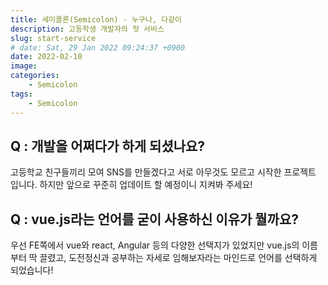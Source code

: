 ```yaml
---
title: 세미콜론(Semicolon) - 누구나, 다같이
description: 고등학생 개발자의 첫 서비스
slug: start-service
# date: Sat, 29 Jan 2022 09:24:37 +0900
date: 2022-02-10
image: 
categories:
    - Semicolon
tags:
    - Semicolon
---
```


## Q : 개발을 어쩌다가 하게 되셨나요?

고등학교 친구들끼리 모여 SNS를 만들겠다고
서로 아무것도 모르고 시작한 프로젝트 입니다.
하지만 앞으로 꾸준히 업데이트 할 예정이니 지켜봐 주세요!

## Q : vue.js라는 언어를 굳이 사용하신 이유가 뭘까요?
우선 FE쪽에서 vue와 react, Angular 등의 다양한 선택지가 있었지만
vue.js의 이름부터 딱 끌렸고, 도전정신과 공부하는 자세로 임해보자라는 마인드로 언어를 선택하게 되었습니다!


    
